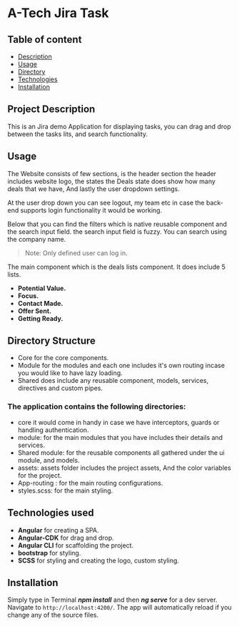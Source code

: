 # A-Tech Jira Task

## Table of content

- [Description](#project-description)
- [Usage](#usage)
- [Directory](#directory-structure)
- [Technologies](#technologies-i-used)
- [Installation](#installation)

## Project Description

This is an Jira demo Application for displaying tasks, you can drag and drop between the tasks lits, and search functionality.

## Usage

The Website consists of few sections, is the header section the header includes website logo, the states the Deals state does show how many deals that we have, And lastly the user dropdown settings.

At the user drop down you can see logout, my team etc in case the back-end supports login functionality it would be working.

Below that you can find the filters which is native reusable component and the search input field. the search input field is fuzzy. You can search using the company name.

> Note: Only defined user can log in.

The main component which is the deals lists component. It does include 5 lists.

- **Potential Value.**
- **Focus.**
- **Contact Made.**
- **Offer Sent.**
- **Getting Ready.**

## Directory Structure

- Core for the core components.
- Module for the modules and each one includes it's own routing incase you would like to have lazy loading.
- Shared does include any reusable component, models, services, directives and custom pipes.

### The application contains the following directories:

- core it would come in handy in case we have interceptors, guards or handling authentication.
- module: for the main modules that you have includes their details and services.
- Shared module: for the reusable components all gathered under the ui module, and models.
- assets: assets folder includes the project assets, And the color variables for the project.
- App-routing : for the main routing configurations.
- styles.scss: for the main styling.

## Technologies used

- **Angular** for creating a SPA.
- **Angular-CDK** for drag and drop.
- **Angular CLI** for scaffolding the project.
- **bootstrap** for styling.
- **SCSS** for styling and creating the logo, custom styling.

## Installation

Simply type in Terminal **_npm install_** and then **_ng serve_** for a dev server. Navigate to `http://localhost:4200/`. The app will automatically reload if you change any of the source files.
